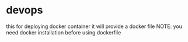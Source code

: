 # devops
this for deploying docker container
it will provide a docker file
NOTE: you need docker installation before using dockerfile
